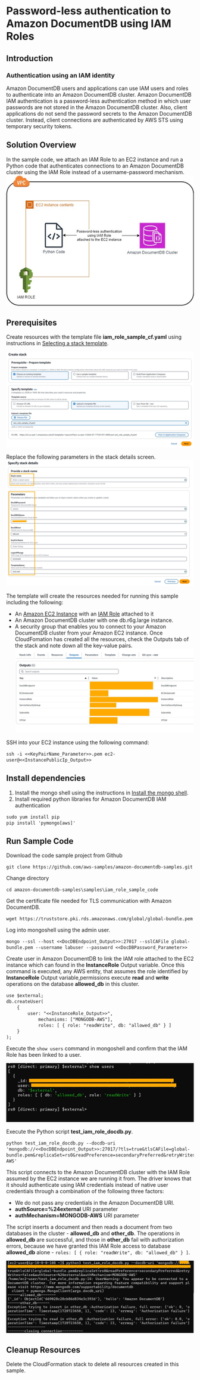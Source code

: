 # Password-less  authentication to Amazon DocumentDB using IAM Roles
## Introduction
### Authentication using an IAM identity
Amazon DocumentDB users and applications can use IAM users and roles to authenticate into an Amazon DocumentDB cluster. Amazon DocumentDB IAM authentication is a password-less authentication method in which user passwords are not stored in the Amazon DocumentDB cluster. Also, client applications do not send the password secrets to the Amazon DocumentDB cluster. Instead, client connections are authenticated by AWS STS using temporary security tokens. 
## Solution Overview
In the sample code, we attach an IAM Role to an EC2 instance and run a Python code that authenticates connections to an Amazon DocumentDB cluster using the IAM Role instead of a username-password mechanism.
![iam_solution_overview](files/iam_solution_overview.jpg)

## Prerequisites
Create resources with the template file **iam_role_sample_cf.yaml** using instructions in [Selecting a stack template](https://docs.aws.amazon.com/AWSCloudFormation/latest/UserGuide/cfn-using-console-create-stack-template.html). 

![iam_upload_template_file](files/iam_upload_template_file.jpg)

Replace the following parameters in the stack details screen.
![iam_stack_details_params](files/iam_stack_details_params.jpg)

The template will create the resources needed for running this sample  including the following:
    
* An [Amazon EC2 Instance](https://aws.amazon.com/pm/ec2/) with an [IAM Role](https://docs.aws.amazon.com/IAM/latest/UserGuide/id_roles.html) attached to it
* An Amazon DocumentDB cluster with one db.r6g.large instance.
* A security group that enables you to connect to your Amazon DocumentDB cluster from your Amazon EC2 instance. 
Once CloudFomation has created all the resources, check the Outputs tab of the stack and note down all the key-value pairs.
![stack_output](files/stack_output.jpg)

SSH into your EC2 instance using the following command:
```
ssh -i <<KeyPairName_Parameter>>.pem ec2-user@<<InstancePublicIp_Output>>
```

## Install dependencies
1. Install the mongo shell using the instructions in [Install the mongo shell](https://docs.aws.amazon.com/documentdb/latest/developerguide/get-started-guide.html#cloud9-mongoshell).
2. Install required python libraries for Amazon DocumentDB IAM authentication
```
sudo yum install pip
pip install 'pymongo[aws]'
```
## Run Sample Code
Download the code sample project from Github
```
git clone https://github.com/aws-samples/amazon-documentdb-samples.git
```

Change directory
```
cd amazon-documentdb-samples\samples\iam_role_sample_code
```

Get the certificate file needed for TLS communication with Amazon DocumentDB.
```
wget https://truststore.pki.rds.amazonaws.com/global/global-bundle.pem
```
Log into mongoshell using the admin user.
```
mongo --ssl --host <<DocDBEndpoint_Output>>:27017 --sslCAFile global-bundle.pem --username labuser --password <<DocDBPassword_Parameter>> 
```
Create user in Amazon DocumentDB to link the IAM role attached to the EC2 instance which can found in the **InstanceRole** Output variable.
Once this command is executed, any AWS entity, that assumes the role identified by **InstanceRole** Output variable,permissions execute **read** and **write** operations on the database **allowed_db** in this cluster. 
```
use $external;
db.createUser(
    {
        user: "<<InstanceRole_Output>>",
            mechanisms: ["MONGODB-AWS"],
            roles: [ { role: "readWrite", db: "allowed_db" } ]
    }
);
```
Execute the ```show users``` command in mongoshell and confirm that the IAM Role has been linked to a user.

![show_users](files/show_users.jpg)

Execute the Python script **test_iam_role_docdb.py**.  
```
python test_iam_role_docdb.py --docdb-uri 'mongodb://<<DocDBEndpoint_Output>>:27017/?tls=true&tlsCAFile=global-bundle.pem&replicaSet=rs0&readPreference=secondaryPreferred&retryWrites=false&authSource=%24external&authMechanism=MONGODB-AWS'

```
This script connects to the Amazon DocumentDB cluster with the IAM Role assumed by the EC2 instance we are running it from. The driver knows that it should authenticate using IAM credentials instead of native user credentials through a combination of the following three factors:

* We do not pass any credentials in the Amazon DocumentDB URI.
* **authSource=%24external** URI parameter
* **authMechanism=MONGODB-AWS** URI parameter
  
The script inserts a document and then reads a document from two databases in the cluster - **allowed_db** and **other_db**. The operations in **allowed_db** are successful, and those in **other_db** fail with authorization errors, because we have granted this IAM Role access to database **allowed_db** alone - ```roles: [ { role: "readWrite", db: "allowed_db" } ]```.

![script_output](files/script_output.jpg)

## Cleanup Resources
Delete the CloudFormation stack to delete all resources created in this sample.
 
